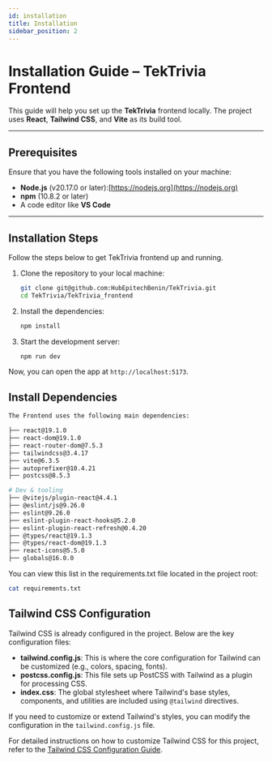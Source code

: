```yaml
---
id: installation
title: Installation
sidebar_position: 2
---
```


# Installation Guide – TekTrivia Frontend

This guide will help you set up the **TekTrivia** frontend locally. The project uses **React**, **Tailwind CSS**, and **Vite** as its build tool.

---

## Prerequisites

Ensure that you have the following tools installed on your machine:

- **Node.js** (v20.17.0 or later):[https://nodejs.org](https://nodejs.org)
- **npm** (10.8.2 or later)
- A code editor like **VS Code**

---

## Installation Steps

Follow the steps below to get TekTrivia frontend up and running.

1. Clone the repository to your local machine:
    ```bash
    git clone git@github.com:HubEpitechBenin/TekTrivia.git
    cd TekTrivia/TekTrivia_frontend
    ```

2. Install the dependencies:
    ```bash
    npm install
    ```

3. Start the development server:
    ```bash
    npm run dev
    ```

Now, you can open the app at `http://localhost:5173`.


## Install Dependencies

```bash
The Frontend uses the following main dependencies:

├── react@19.1.0
├── react-dom@19.1.0
├── react-router-dom@7.5.3
├── tailwindcss@3.4.17
├── vite@6.3.5
├── autoprefixer@10.4.21
├── postcss@8.5.3

# Dev & tooling
├── @vitejs/plugin-react@4.4.1
├── @eslint/js@9.26.0
├── eslint@9.26.0
├── eslint-plugin-react-hooks@5.2.0
├── eslint-plugin-react-refresh@0.4.20
├── @types/react@19.1.3
├── @types/react-dom@19.1.3
├── react-icons@5.5.0
├── globals@16.0.0
```

You can view this list in the requirements.txt file located in the project root:

```bash
cat requirements.txt
```

## Tailwind CSS Configuration

Tailwind CSS is already configured in the project. Below are the key configuration files:

- **tailwind.config.js**: This is where the core configuration for Tailwind can be customized (e.g., colors, spacing, fonts).
- **postcss.config.js**: This file sets up PostCSS with Tailwind as a plugin for processing CSS.
- **index.css**: The global stylesheet where Tailwind's base styles, components, and utilities are included using `@tailwind` directives.

If you need to customize or extend Tailwind's styles, you can modify the configuration in the `tailwind.config.js` file.

For detailed instructions on how to customize Tailwind CSS for this project, refer to the [Tailwind CSS Configuration Guide](./Tailwindcss_Configuration.md).
